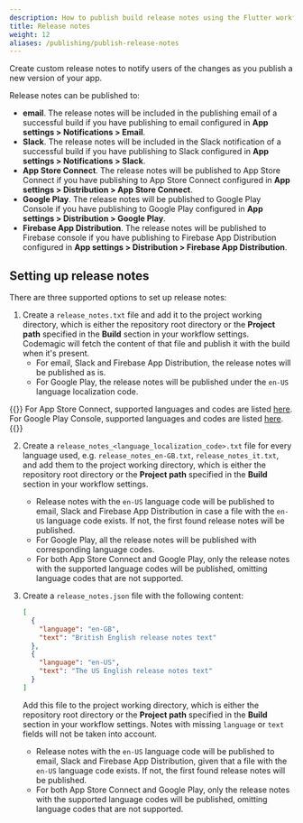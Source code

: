 ```yaml
---
description: How to publish build release notes using the Flutter workflow editor
title: Release notes
weight: 12
aliases: /publishing/publish-release-notes
---
```


Create custom release notes to notify users of the changes as you publish a new version of your app.

Release notes can be published to:

- **email**. The release notes will be included in the publishing email of a successful build if you have publishing to email configured in **App settings > Notifications > Email**.
- **Slack**. The release notes will be included in the Slack notification of a successful build if you have publishing to Slack configured in **App settings > Notifications > Slack**.
- **App Store Connect**. The release notes will be published to App Store Connect if you have publishing to App Store Connect configured in **App settings > Distribution > App Store Connect**.
- **Google Play**. The release notes will be published to Google Play Console if you have publishing to Google Play configured in **App settings > Distribution > Google Play**.
- **Firebase App Distribution**. The release notes will be published to Firebase console if you have publishing to Firebase App Distribution configured in **App settings > Distribution > Firebase App Distribution**.

## Setting up release notes

There are three supported options to set up release notes:

1. Create a `release_notes.txt` file and add it to the project working directory, which is either the repository root directory or the **Project path** specified in the **Build** section in your workflow settings. Codemagic will fetch the content of that file and publish it with the build when it's present.
   - For email, Slack and Firebase App Distribution, the release notes will be published as is.
   - For Google Play, the release notes will be published under the `en-US` language localization code.

{{<notebox>}}
For App Store Connect, supported languages and codes are listed [here](https://developer.apple.com/documentation/appstoreconnectapi/betabuildlocalizationcreaterequest/data/attributes). For Google Play Console, supported languages and codes are listed [here](https://support.google.com/googleplay/android-developer/table/4419860?hl=en).
{{</notebox>}}

2. Create a `release_notes_<language_localization_code>.txt` file for every language used, e.g. `release_notes_en-GB.txt`, `release_notes_it.txt`, and add them to the project working directory, which is either the repository root directory or the **Project path** specified in the **Build** section in your workflow settings.

   - Release notes with the `en-US` language code will be published to email, Slack and Firebase App Distribution in case a file with the `en-US` language code exists. If not, the first found release notes will be published.
   - For Google Play, all the release notes will be published with corresponding language codes.
   - For both App Store Connect and Google Play, only the release notes with the supported language codes will be published, omitting language codes that are not supported.

3. Create a `release_notes.json` file with the following content:

   ```json
   [
     {
       "language": "en-GB",
       "text": "British English release notes text"
     },
     {
       "language": "en-US",
       "text": "The US English release notes text"
     }
   ]
   ```

   Add this file to the project working directory, which is either the repository root directory or the **Project path** specified in the **Build** section in your workflow settings. Notes with missing `language` or `text` fields will not be taken into account.

   - Release notes with the `en-US` language code will be published to email, Slack and Firebase App Distribution, given that a file with the `en-US` language code exists. If not, the first found release notes will be published.
   - For both App Store Connect and Google Play, only the release notes with the supported language codes will be published, omitting language codes that are not supported.
